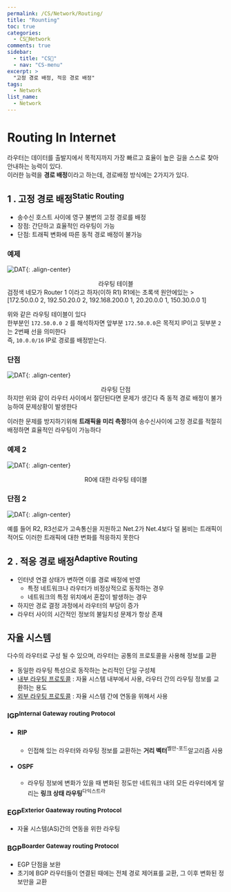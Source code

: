 ```yaml
---
permalink: /CS/Network/Routing/
title: "Rounting"
toc: true
categories:
  - CS🐰Network
comments: true
sidebar:
  - title: "CS🐰"
  - nav: "CS-menu"
excerpt: >
  "고정 경로 배정, 적응 경로 배정"
tags:
  - Network
list_name:
  - Network
---
```


# Routing In Internet 
라우터는 데이터를 출발지에서 목적지까지 가장 빠르고 효율이 높은 길을 스스로 찾아 안내하는 능력이 있다.  
이러한 능력을 **경로 배정**이라고 하는데, 경로배정 방식에는 2가지가 있다.

## 1 . 고정 경로 배정<sup>Static Routing</sup>
- 송수신 호스트 사이에 영구 불변의 고정 경로를 배정
- 장점: 간단하고 효율적인 라우팅이 가능
- 단점: 트래픽 변화에 따른 동적 경로 배정이 불가능

### 예제
![DAT]({{site.baseurl}}/assets/images/CS/Routing1.png){: .align-center}
<figcaption align="center">라우팅 테이블</figcaption>
검정색 네모가 Router 1 이라고 하자(이하 R1)  
R1에는 초록색 원안에있는 
> [172.50.0.0 2, 192.50.20.0 2, 192.168.200.0 1, 20.20.0.0 1, 150.30.0.0 1]


위와 같은 라우팅 테이블이 있다  
한부분인 `172.50.0.0 2` 를 해석하자면 앞부분 `172.50.0.0`은 목적지 IP이고 뒷부분 `2`는 2번째 선을 의미한다  
즉, `10.0.0/16` IP로 경로를 배정받는다.  

### 단점
![DAT]({{site.baseurl}}/assets/images/CS/Routing2.png){: .align-center}
<figcaption align="center">라우팅 단점</figcaption>
하지만 위와 같이 라우터 사이에서 절단된다면 문제가 생긴다  
즉 동적 경로 배정이 불가능하여 문제상황이 발생한다  

이러한 문제를 방지하기위해 **트래픽을 미리 측정**하여 송수신사이에 고정 경로를 적절히 배정하면 효율적인 라우팅이 가능하다


### 예제 2
![DAT]({{site.baseurl}}/assets/images/CS/Routing3.png){: .align-center}
<figcaption align="center">R0에 대한 라우팅 테이블</figcaption>


### 단점 2
![DAT]({{site.baseurl}}/assets/images/CS/Routing4.png){: .align-center}

예를 들어 R2, R3선로가 고속통신을 지원하고 Net.2가 Net.4보다 덜 붐비는 트래픽이 적어도 이러한 트래픽에 대한 변화를 적응하지 못한다


## 2 . 적응 경로 배정<sup>Adaptive Routing</sup>
- 인터넷 연결 상태가 변하면 이를 경로 배정에 반영
  - 특정 네트워크나 라우터가 비정상적으로 동작하는 경우
  - 네트워크의 특정 위치에서 혼잡이 발생하는 경우
- 하지만 경로 결정 과정에서 라우터의 부담이 증가
- 라우터 사이의 시간적인 정보의 불일치성 문제가 항상 존재


## 자율 시스템
다수의 라우터로 구성 될 수 있으며, 라우터는 공통의 프로토콜을 사용해 정보를 교환

- 동일한 라우팅 특성으로 동작하는 논리적인 단일 구성체
- [내부 라우팅 프로토콜](#igpsupinternal-gateway-routing-protocolsup) : 자율 시스템 내부에서 사용, 라우터 간의 라우팅 정보를 교환하는 용도
- [외부 라우팅 프로토콜](#egpsupexterior-gaateway-routing-protocolsup) : 자율 시스템 간에 연동을 위해서 사용


### IGP<sup>Internal Gateway routing Protocol</sup>
- #### RIP
  - 인접해 있는 라우터와 라우팅 정보를 교환하는 **거리 벡터**<sup>벨만-포드</sup>알고리즘 사용


- #### OSPF
  - 라우팅 정보에 변화가 있을 때 변화된 정도만 네트워크 내의 모든 라우터에게 알리는 **링크 상태 라우팅**<sup>다익스트라</sup>
  

### EGP<sup>Exterior Gaateway routing Protocol</sup>
- 자율 시스템(AS)간의 연동을 위한 라우팅

### BGP<sup>Boarder Gateway routing Protocol</sup>
- EGP 단점을 보완
- 초기에 BGP 라우터들이 연결된 때에는 전체 경로 제어표를 교환, 그 이후 변화된 정보만을 교환

